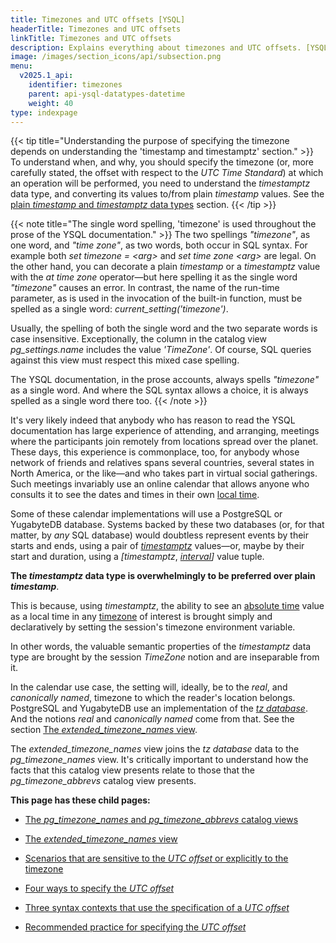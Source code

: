 ```yaml
---
title: Timezones and UTC offsets [YSQL]
headerTitle: Timezones and UTC offsets
linkTitle: Timezones and UTC offsets
description: Explains everything about timezones and UTC offsets. [YSQL]
image: /images/section_icons/api/subsection.png
menu:
  v2025.1_api:
    identifier: timezones
    parent: api-ysql-datatypes-datetime
    weight: 40
type: indexpage
---
```


{{< tip title="Understanding the purpose of specifying the timezone depends on understanding the 'timestamp and timestamptz' section." >}}
To understand when, and why, you should specify the timezone (or, more carefully stated, the offset with respect to the _UTC Time Standard_) at which an operation will be performed, you need to understand the _timestamptz_ data type, and converting its values to/from plain _timestamp_ values. See the [plain _timestamp_ and _timestamptz_ data types](../date-time-data-types-semantics/type-timestamp/) section.
{{< /tip >}}

{{< note title="The single word spelling, 'timezone' is used throughout the prose of the YSQL documentation." >}}
The two spellings _"timezone"_, as one word, and _"time zone"_, as two words, both occur in SQL syntax. For example both _set timezone = \<arg\>_  and _set time zone \<arg\>_ are legal. On the other hand, you can decorate a plain _timestamp_ or a _timestamptz_ value with the _at time zone_ operator—but here spelling it as the single word _"timezone"_ causes an error. In contrast, the name of the run-time parameter, as is used in the invocation of the built-in function, must be spelled as a single word: _current_setting('timezone')_.

Usually, the spelling of both the single word and the two separate words is case insensitive. Exceptionally, the column in the catalog view _pg_settings.name_ includes the value _'TimeZone'_. Of course, SQL queries against this view must respect this mixed case spelling.

The YSQL documentation, in the prose accounts, always spells _"timezone"_ as a single word. And where the SQL syntax allows a choice, it is always spelled as a single word there too.
{{< /note >}}

It's very likely indeed that anybody who has reason to read the YSQL documentation has large experience of attending, and arranging, meetings where the participants join remotely from locations spread over the planet. These days, this experience is commonplace, too, for anybody whose network of friends and relatives spans several countries, several states in North America, or the like—and who takes part in virtual social gatherings. Such meetings invariably use an online calendar that allows anyone who consults it to see the dates and times in their own [local time](../conceptual-background/#wall-clock-time-and-local-time).

Some of these calendar implementations will use a PostgreSQL or YugabyteDB database. Systems backed by these two databases (or, for that matter, by _any_ SQL database) would doubtless represent events by their starts and ends, using a pair of  [_timestamptz_](../date-time-data-types-semantics/type-timestamp/) values—or, maybe by their start and duration, using a _[timestamptz_, _[interval](../date-time-data-types-semantics/type-interval/)]_ value tuple.

**The _timestamptz_ data type is overwhelmingly to be preferred over plain _timestamp_**.

This is because, using _timestamptz_, the ability to see an [absolute time](../conceptual-background/#absolute-time-and-the-utc-time-standard) value as a local time in any [timezone](../conceptual-background/#timezones-and-the-offset-from-the-utc-time-standard) of interest is brought simply and declaratively by setting the session's timezone environment variable.

In other words, the valuable semantic properties of the _timestamptz_ data type are brought by the session _TimeZone_ notion and are inseparable from it.

In the calendar use case, the setting will, ideally, be to  the _real_, and _canonically named_, timezone to which the reader's location belongs. PostgreSQL and YugabyteDB use an implementation of the _[tz&nbsp;database](https://en.wikipedia.org/wiki/Tz_database)_. And the notions _real_ and _canonically named_ come from that. See the section [The _extended_timezone_names_ view](./extended-timezone-names/).

The _extended_timezone_names_ view joins the _tz&nbsp;database_ data to the _pg_timezone_names_ view. It's critically important to understand how the facts that this catalog view presents relate to those that the _pg_timezone_abbrevs_ catalog view presents.

**This page has these child pages:**

- [The _pg_timezone_names_ and _pg_timezone_abbrevs_ catalog views](./catalog-views/)

- [The _extended_timezone_names_ view](./extended-timezone-names/)

- [Scenarios that are sensitive to the _UTC offset_ or explicitly to the timezone](./timezone-sensitive-operations/)

- [Four ways to specify the _UTC offset_](./ways-to-spec-offset/)

- [Three syntax contexts that use the specification of a _UTC offset_](./syntax-contexts-to-spec-offset/)

- [Recommended practice for specifying the _UTC offset_](./recommendation/)
